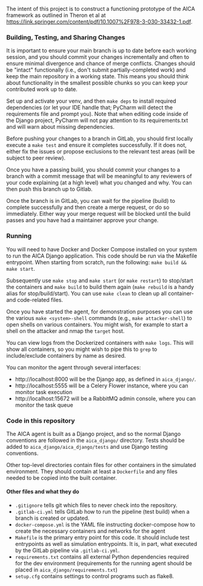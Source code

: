 The intent of this project is to construct a functioning prototype of the AICA framework as outlined in Theron et al at https://link.springer.com/content/pdf/10.1007%2F978-3-030-33432-1.pdf.

<h3>Building, Testing, and Sharing Changes</h3>

It is important to ensure your main branch is up to date before each working session, and you should commit your changes incrementally and often to ensure minimal divergence and chance of merge conflicts. Changes should be "intact" functionally (i.e., don't submit partially-completed work) and keep the main repository in a working state. This means you should think about functionality in the smallest possible chunks so you can keep your contributed work up to date.

Set up and activate your venv, and then `make deps` to install required dependencies (or let your IDE handle that; PyCharm will detect the requirements file and prompt you). Note that when editing code inside of the Django project, PyCharm will not pay attention to its requirements.txt and will warn about missing dependencies. 

Before pushing your changes to a branch in GitLab, you should first locally execute a `make test` and ensure it completes successfully. If it does not, either fix the issues or propose exclusions to the relevant test areas (will be subject to peer review).

Once you have a passing build, you should commit your changes to a branch with a commit message that will be meaningful to any reviewers of your code explaining (at a high level) what you changed and why. You can then push this branch up to Gitlab.

Once the branch is in GitLab, you can wait for the pipeline (build) to complete successfully and then create a merge request, or do so immediately. Either way your merge request will be blocked until the build passes and you have had a maintainer approve your change.

<h3>Running</h3>

You will need to have Docker and Docker Compose installed on your system to run the AICA Django application. This code should be run via the Makefile entrypoint. When starting from scratch, run the following: `make build && make start`. 

Subsequently use `make stop` and `make start` (or `make restart`) to stop/start the containers and `make build` to build them again (`make rebuild` is a handy alias for stop/build/start). You can use `make clean` to clean up all container- and code-related files. 

Once you have started the agent, for demonstration purposes you can use the various `make <system>-shell` commands (e.g., `make attacker-shell`) to open shells on various containers. You might wish, for example to start a shell on the attacker and nmap the `target` host. 

You can view logs from the Dockerized containers with `make logs`. This will show all containers, so you might wish to pipe this to `grep` to include/exclude containers by name as desired.

You can monitor the agent through several interfaces:

* http://localhost:8000 will be the Django app, as defined in `aica_django/`.
* http://localhost:5555 will be a Celery Flower instance, where you can monitor task execution
* http://localhost:15672 will be a RabbitMQ admin console, where you can monitor the task queue

<h3>Code in this repository</h3>

The AICA agent is built as a Django project, and so the normal Django conventions are followed in the `aica_django/` directory. Tests should be added to `aica_django/aica_django/tests` and use Django testing conventions.

Other top-level directories contain files for other containers in the simulated environment. They should contain at least a `Dockerfile` and any files needed to be copied into the built container.

<h4>Other files and what they do</h4>

* `.gitignore` tells git which files to never check into the repository.
* `.gitlab-ci.yml` tells GitLab how to run the pipeline (test build) when a branch is created or updated.
* `docker-compose.yml`  is the YAML file instructing docker-compose how to create the necessary containers and networks for the agent
* `Makefile` is the primary entry point for this code. It should include test entrypoints as well as simulation entrypoints. It is, in part, what executed by the GitLab pipeline via `.gitlab-ci.yml`.
* `requirements.txt` contains all external Python dependencies required for the dev environment (requirements for the running agent should be placed in `aica_django/requirements.txt`) 
* `setup.cfg` contains settings to control programs such as flake8. 
